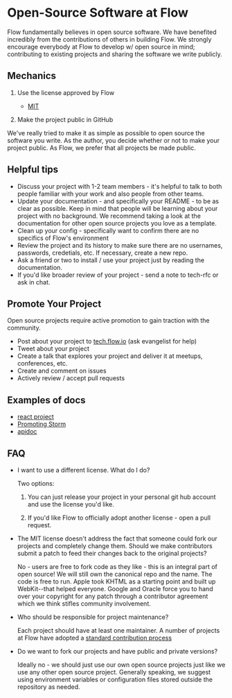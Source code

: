 # Open-Source Software at Flow

Flow fundamentally believes in open source software. We have benefited
incredibly from the contributions of others in building Flow. We
strongly encourage everybody at Flow to develop w/ open source in
mind; contributing to existing projects and sharing the software we
write publicly.

## Mechanics

1. Use the license approved by Flow
   - [MIT](https://github.com/flowcommerce/standards/blob/master/LICENSE)

2. Make the project public in GitHub

We've really tried to make it as simple as possible to open source the
software you write. As the author, you decide whether or not to make
your project public. As Flow, we prefer that all projects be made
public.


## Helpful tips

  - Discuss your project with 1-2 team members - it's helpful to talk to both people familiar with your work and also people from other teams.
  - Update your documentation - and specifically your README - to be as clear as possible. Keep in mind that people will be learning about your project with no background. We recommend taking a look at the documentation for other open source projects you love as a template.
  - Clean up your config - specifically want to confirm there are no specifics of Flow's environment
  - Review the project and its history to make sure there are no usernames, passwords, credetials, etc. If necessary, create a new repo.
  - Ask a friend or two to install / use your project just by reading the documentation.
  - If you'd like broader review of your project - send a note to tech-rfc or ask in chat.

## Promote Your Project

Open source projects require active promotion to gain traction with the community.

  - Post about your project to [tech.flow.io](https://tech.flow.io) (ask evangelist for help)
  - Tweet about your project
  - Create a talk that explores your project and deliver it at meetups, conferences, etc.
  - Create and comment on issues
  - Actively review / accept pull requests

## Examples of docs

  - [react project](https://facebook.github.io/react/)
  - [Promoting Storm](http://nathanmarz.com/blog/history-of-apache-storm-and-lessons-learned.html)
  - [apidoc](http://apidoc.me/doc/)

## FAQ

  - I want to use a different license. What do I do?

    Two options:

      1. You can just release your project in your personal git hub
         account and use the license you'd like.

      2. If you'd like Flow to officially adopt another license - open
         a pull request.

  - The MIT license doesn't address the fact that someone could fork
    our projects and completely change them. Should we make
    contributors submit a patch to feed their changes back to the
    original projects?

    No - users are free to fork code as they like - this is an
    integral part of open source! We will still own the canonical repo
    and the name. The code is free to run. Apple took KHTML as a
    starting point and built up WebKit--that helped everyone. Google
    and Oracle force you to hand over your copyright for any patch
    through a contributor agreement which we think stifles community
    involvement.


  - Who should be responsible for project maintenance?

    Each project should have at least one maintainer. A number of
    projects at Flow have adopted a [standard contribution process](https://github.com/flowcommerce/standards/blob/master/Contributing.md)

  - Do we want to fork our projects and have public and private versions?

    Ideally no - we should just use our own open source projects just
    like we use any other open source project. Generally speaking, we
    suggest using environment variables or configuration files stored
    outside the repository as needed.
